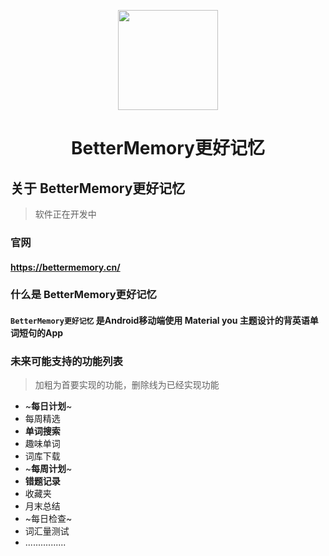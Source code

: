 <p align="center">
  <img src="https://img.lilkon.cn/BetterMemory/LOGO/BetterMemoryLogo.png" 
       height="160" width="160"/>
</p>


<h1><center>BetterMemory更好记忆</center></h1>



## 关于 BetterMemory更好记忆



> 软件正在开发中

### 官网

#### https://bettermemory.cn/



### 什么是 BetterMemory更好记忆

####  `BetterMemory更好记忆` 是Android移动端使用 Material you 主题设计的背英语单词短句的App







### 未来可能支持的功能列表



> 加粗为首要实现的功能，删除线为已经实现功能

- ~**每日计划**~
- 每周精选
- **单词搜索**
- 趣味单词
- 词库下载
- ~**每周计划**~
- **错题记录**
- 收藏夹
- 月末总结
- ~每日检查~
- 词汇量测试
- ................

